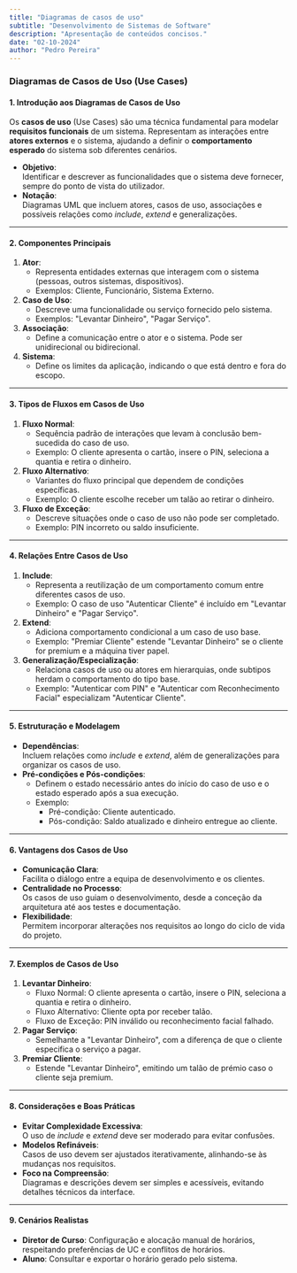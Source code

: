 ```yaml
---
title: "Diagramas de casos de uso"
subtitle: "Desenvolvimento de Sistemas de Software"
description: "Apresentação de conteúdos concisos."
date: "02-10-2024"
author: "Pedro Pereira"
---
```


### **Diagramas de Casos de Uso (Use Cases)**

#### **1. Introdução aos Diagramas de Casos de Uso**
Os **casos de uso** (Use Cases) são uma técnica fundamental para modelar **requisitos funcionais** de um sistema. Representam as interações entre **atores externos** e o sistema, ajudando a definir o **comportamento esperado** do sistema sob diferentes cenários.  
- **Objetivo**:  
  Identificar e descrever as funcionalidades que o sistema deve fornecer, sempre do ponto de vista do utilizador.  
- **Notação**:  
  Diagramas UML que incluem atores, casos de uso, associações e possíveis relações como *include*, *extend* e generalizações.  

---

#### **2. Componentes Principais**
1. **Ator**:  
   - Representa entidades externas que interagem com o sistema (pessoas, outros sistemas, dispositivos).  
   - Exemplos: Cliente, Funcionário, Sistema Externo.  
2. **Caso de Uso**:  
   - Descreve uma funcionalidade ou serviço fornecido pelo sistema.  
   - Exemplos: "Levantar Dinheiro", "Pagar Serviço".  
3. **Associação**:  
   - Define a comunicação entre o ator e o sistema. Pode ser unidirecional ou bidirecional.  
4. **Sistema**:  
   - Define os limites da aplicação, indicando o que está dentro e fora do escopo.  

---

#### **3. Tipos de Fluxos em Casos de Uso**
1. **Fluxo Normal**:  
   - Sequência padrão de interações que levam à conclusão bem-sucedida do caso de uso.  
   - Exemplo: O cliente apresenta o cartão, insere o PIN, seleciona a quantia e retira o dinheiro.  
2. **Fluxo Alternativo**:  
   - Variantes do fluxo principal que dependem de condições específicas.  
   - Exemplo: O cliente escolhe receber um talão ao retirar o dinheiro.  
3. **Fluxo de Exceção**:  
   - Descreve situações onde o caso de uso não pode ser completado.  
   - Exemplo: PIN incorreto ou saldo insuficiente.  

---

#### **4. Relações Entre Casos de Uso**
1. **Include**:  
   - Representa a reutilização de um comportamento comum entre diferentes casos de uso.  
   - Exemplo: O caso de uso "Autenticar Cliente" é incluído em "Levantar Dinheiro" e "Pagar Serviço".  
2. **Extend**:  
   - Adiciona comportamento condicional a um caso de uso base.  
   - Exemplo: "Premiar Cliente" estende "Levantar Dinheiro" se o cliente for premium e a máquina tiver papel.  
3. **Generalização/Especialização**:  
   - Relaciona casos de uso ou atores em hierarquias, onde subtipos herdam o comportamento do tipo base.  
   - Exemplo: "Autenticar com PIN" e "Autenticar com Reconhecimento Facial" especializam "Autenticar Cliente".

---

#### **5. Estruturação e Modelagem**
- **Dependências**:  
  Incluem relações como *include* e *extend*, além de generalizações para organizar os casos de uso.  
- **Pré-condições e Pós-condições**:  
  - Definem o estado necessário antes do início do caso de uso e o estado esperado após a sua execução.  
  - Exemplo:  
    - Pré-condição: Cliente autenticado.  
    - Pós-condição: Saldo atualizado e dinheiro entregue ao cliente.  

---

#### **6. Vantagens dos Casos de Uso**
- **Comunicação Clara**:  
  Facilita o diálogo entre a equipa de desenvolvimento e os clientes.  
- **Centralidade no Processo**:  
  Os casos de uso guiam o desenvolvimento, desde a conceção da arquitetura até aos testes e documentação.  
- **Flexibilidade**:  
  Permitem incorporar alterações nos requisitos ao longo do ciclo de vida do projeto.

---

#### **7. Exemplos de Casos de Uso**
1. **Levantar Dinheiro**:  
   - Fluxo Normal: O cliente apresenta o cartão, insere o PIN, seleciona a quantia e retira o dinheiro.  
   - Fluxo Alternativo: Cliente opta por receber talão.  
   - Fluxo de Exceção: PIN inválido ou reconhecimento facial falhado.  
2. **Pagar Serviço**:  
   - Semelhante a "Levantar Dinheiro", com a diferença de que o cliente especifica o serviço a pagar.  
3. **Premiar Cliente**:  
   - Estende "Levantar Dinheiro", emitindo um talão de prémio caso o cliente seja premium.  

---

#### **8. Considerações e Boas Práticas**
- **Evitar Complexidade Excessiva**:  
  O uso de *include* e *extend* deve ser moderado para evitar confusões.  
- **Modelos Refináveis**:  
  Casos de uso devem ser ajustados iterativamente, alinhando-se às mudanças nos requisitos.  
- **Foco na Compreensão**:  
  Diagramas e descrições devem ser simples e acessíveis, evitando detalhes técnicos da interface.

---

#### **9. Cenários Realistas**
- **Diretor de Curso**: Configuração e alocação manual de horários, respeitando preferências de UC e conflitos de horários.  
- **Aluno**: Consultar e exportar o horário gerado pelo sistema.  
